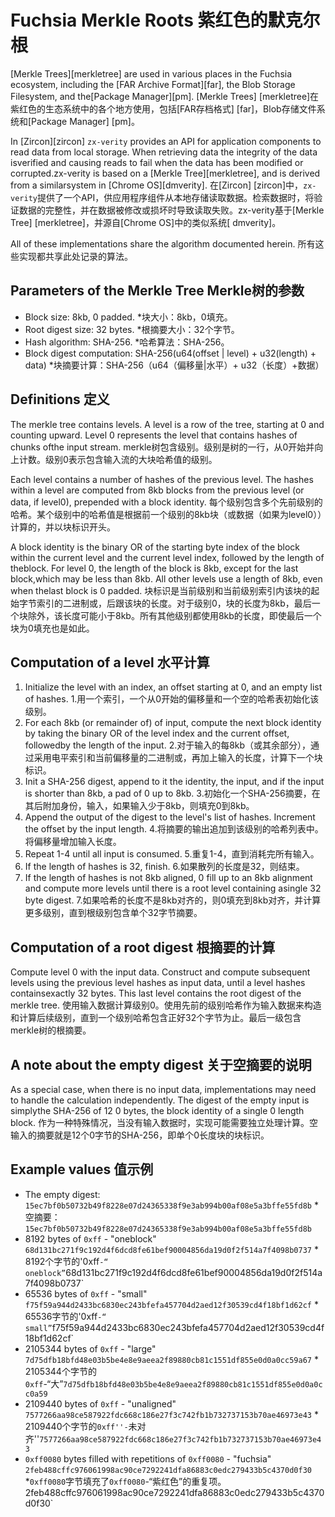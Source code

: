  
# Fuchsia Merkle Roots  紫红色的默克尔根 

[Merkle Trees][merkletree] are used in various places in the Fuchsia ecosystem, including the [FAR Archive Format][far], the Blob Storage Filesystem, and the[Package Manager][pm]. [Merkle Trees] [merkletree]在紫红色的生态系统中的各个地方使用，包括[FAR存档格式] [far]，Blob存储文件系统和[Package Manager] [pm]。

In [Zircon][zircon] `zx-verity` provides an API for application components to read data from local storage. When retrieving data the integrity of the data isverified and causing reads to fail when the data has been modified or corrupted.zx-verity is based on a [Merkle Tree][merkletree], and is derived from a similarsystem in [Chrome OS][dmverity]. 在[Zircon] [zircon]中，`zx-verity`提供了一个API，供应用程序组件从本地存储读取数据。检索数据时，将验证数据的完整性，并在数据被修改或损坏时导致读取失败。zx-verity基于[Merkle Tree] [merkletree]，并源自[Chrome OS]中的类似系统[ dmverity]。

All of these implementations share the algorithm documented herein.  所有这些实现都共享此处记录的算法。

 
## Parameters of the Merkle Tree  Merkle树的参数 

 
 * Block size: 8kb, 0 padded.  *块大小：8kb，0填充。
 * Root digest size: 32 bytes.  *根摘要大小：32个字节。
 * Hash algorithm: SHA-256.  *哈希算法：SHA-256。
 * Block digest computation: SHA-256(u64(offset | level) + u32(length) + data)  *块摘要计算：SHA-256（u64（偏移量|水平）+ u32（长度）+数据）

 
## Definitions  定义 

The merkle tree contains levels. A level is a row of the tree, starting at 0 and counting upward. Level 0 represents the level that contains hashes of chunks ofthe input stream. merkle树包含级别。级别是树的一行，从0开始并向上计数。级别0表示包含输入流的大块哈希值的级别。

Each level contains a number of hashes of the previous level. The hashes within a level are computed from 8kb blocks from the previous level (or data, if level0), prepended with a block identity. 每个级别包含多个先前级别的哈希。某个级别中的哈希值是根据前一个级别的8kb块（或数据（如果为level0））计算的，并以块标识开头。

A block identity is the binary OR of the starting byte index of the block within the current level and the current level index, followed by the length of theblock. For level 0, the length of the block is 8kb, except for the last block,which may be less than 8kb. All other levels use a length of 8kb, even when thelast block is 0 padded. 块标识是当前级别和当前级别索引内该块的起始字节索引的二进制或，后跟该块的长度。对于级别0，块的长度为8kb，最后一个块除外，该长度可能小于8kb。所有其他级别都使用8kb的长度，即使最后一个块为0填充也是如此。

 
## Computation of a level  水平计算 

 
 1. Initialize the level with an index, an offset starting at 0, and an empty list of hashes. 1.用一个索引，一个从0开始的偏移量和一个空的哈希表初始化该级别。
 2. For each 8kb (or remainder of) of input, compute the next block identity by taking the binary OR of the level index and the current offset, followedby the length of the input. 2.对于输入的每8kb（或其余部分），通过采用电平索引和当前偏移量的二进制或，再加上输入的长度，计算下一个块标识。
 3. Init a SHA-256 digest, append to it the identity, the input, and if the input is shorter than 8kb, a pad of 0 up to 8kb. 3.初始化一个SHA-256摘要，在其后附加身份，输入，如果输入少于8kb，则填充0到8kb。
 4. Append the output of the digest to the level's list of hashes. Increment the offset by the input length. 4.将摘要的输出追加到该级别的哈希列表中。将偏移量增加输入长度。
 5. Repeat 1-4 until all input is consumed.  5.重复1-4，直到消耗完所有输入。
 6. If the length of hashes is 32, finish.  6.如果散列的长度是32，则结束。
 7. If the length of hashes is not 8kb aligned, 0 fill up to an 8kb alignment and compute more levels until there is a root level containing asingle 32 byte digest. 7.如果哈希的长度不是8kb对齐的，则0填充到8kb对齐，并计算更多级别，直到根级别包含单个32字节摘要。

 
## Computation of a root digest  根摘要的计算 

Compute level 0 with the input data. Construct and compute subsequent levels using the previous level hashes as input data, until a level hashes containsexactly 32 bytes. This last level contains the root digest of the merkle tree. 使用输入数据计算级别0。使用先前的级别哈希作为输入数据来构造和计算后续级别，直到一个级别哈希包含正好32个字节为止。最后一级包含merkle树的根摘要。

 
## A note about the empty digest  关于空摘要的说明 

As a special case, when there is no input data, implementations may need to handle the calculation independently. The digest of the empty input is simplythe SHA-256 of 12 0 bytes, the block identity of a single 0 length block. 作为一种特殊情况，当没有输入数据时，实现可能需要独立处理计算。空输入的摘要就是12个0字节的SHA-256，即单个0长度块的块标识。

 
## Example values  值示例 

 
 * The empty digest: `15ec7bf0b50732b49f8228e07d24365338f9e3ab994b00af08e5a3bffe55fd8b` *空摘要：`15ec7bf0b50732b49f8228e07d24365338f9e3ab994b00af08e5a3bffe55fd8b`
 * 8192 bytes of `0xff` - "oneblock" `68d131bc271f9c192d4f6dcd8fe61bef90004856da19d0f2f514a7f4098b0737` * 8192个字节的'0xff`-“ oneblock”`68d131bc271f9c192d4f6dcd8fe61bef90004856da19d0f2f514a7f4098b0737`
 * 65536 bytes of `0xff` - "small" `f75f59a944d2433bc6830ec243bfefa457704d2aed12f30539cd4f18bf1d62cf` * 65536字节的'0xff`-“ small”`f75f59a944d2433bc6830ec243bfefa457704d2aed12f30539cd4f18bf1d62cf`
 * 2105344 bytes of `0xff` - "large" `7d75dfb18bfd48e03b5be4e8e9aeea2f89880cb81c1551df855e0d0a0cc59a67` * 2105344个字节的`0xff`-“大”`7d75dfb18bfd48e03b5be4e8e9aeea2f89880cb81c1551df855e0d0a0cc0a59`
 * 2109440 bytes of `0xff` - "unaligned" `7577266aa98ce587922fdc668c186e27f3c742fb1b732737153b70ae46973e43` * 2109440个字节的``0xff''-``未对齐''`7577266aa98ce587922fdc668c186e27f3c742fb1b732737153b70ae46973e43`
 * `0xff0080` bytes filled with repetitions of `0xff0080` - "fuchsia" `2feb488cffc976061998ac90ce7292241dfa86883c0edc279433b5c4370d0f30` *`0xff0080`字节填充了`0xff0080`-“紫红色”的重复项。2feb488cffc976061998ac90ce7292241dfa86883c0edc279433b5c4370d0f30`

 

